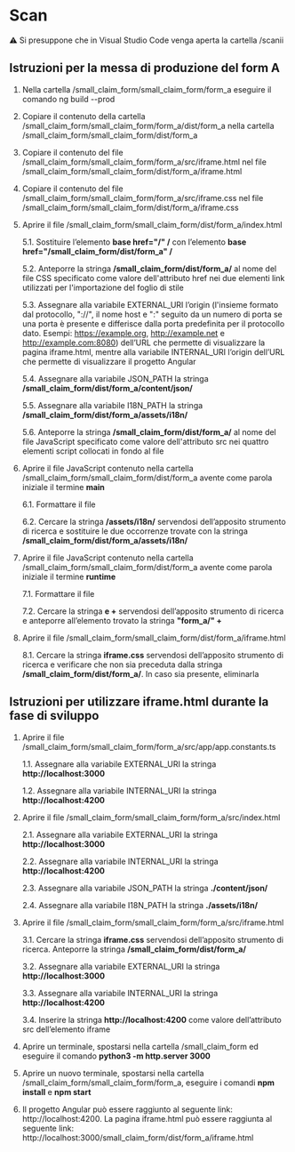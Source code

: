 # Scan

:warning: Si presuppone che in Visual Studio Code venga aperta la cartella /scanii

## Istruzioni per la messa di produzione del form A

1. Nella cartella /small_claim_form/small_claim_form/form_a eseguire il comando ng build --prod
2. Copiare il contenuto della cartella /small_claim_form/small_claim_form/form_a/dist/form_a nella cartella /small_claim_form/small_claim_form/dist/form_a
3. Copiare il contenuto del file /small_claim_form/small_claim_form/form_a/src/iframe.html nel file /small_claim_form/small_claim_form/dist/form_a/iframe.html
4. Copiare il contenuto del file /small_claim_form/small_claim_form/form_a/src/iframe.css nel file /small_claim_form/small_claim_form/dist/form_a/iframe.css
5. Aprire il file /small_claim_form/small_claim_form/dist/form_a/index.html

   5.1. Sostituire l’elemento **base href="/" /** con l’elemento **base href="/small_claim_form/dist/form_a" /**

   5.2. Anteporre la stringa **/small_claim_form/dist/form_a/** al nome del file CSS specificato come valore dell'attributo href nei due elementi link utilizzati per l'importazione del foglio di stile

   5.3. Assegnare alla variabile EXTERNAL_URI l’origin (l'insieme formato dal protocollo, "://", il nome host e ":" seguito da un numero di porta se una porta è presente e differisce dalla porta predefinita per il protocollo dato. Esempi: https://example.org, http://example.net e http://example.com:8080) dell’URL che permette di visualizzare la pagina iframe.html, mentre alla variabile INTERNAL_URI l’origin dell’URL che permette di visualizzare il progetto Angular

   5.4. Assegnare alla variabile JSON_PATH la stringa **/small_claim_form/dist/form_a/content/json/**

   5.5. Assegnare alla variabile I18N_PATH la stringa **/small_claim_form/dist/form_a/assets/i18n/**

   5.6. Anteporre la stringa **/small_claim_form/dist/form_a/** al nome del file JavaScript specificato come valore dell'attributo src nei quattro elementi script collocati in fondo al file

6. Aprire il file JavaScript contenuto nella cartella /small_claim_form/small_claim_form/dist/form_a avente come parola iniziale il termine **main**

   6.1. Formattare il file

   6.2. Cercare la stringa **/assets/i18n/** servendosi dell’apposito strumento di ricerca e sostituire le due occorrenze trovate con la stringa **/small_claim_form/dist/form_a/assets/i18n/**

7. Aprire il file JavaScript contenuto nella cartella /small_claim_form/small_claim_form/dist/form_a avente come parola iniziale il termine **runtime**

   7.1. Formattare il file

   7.2. Cercare la stringa **e +** servendosi dell’apposito strumento di ricerca e anteporre all’elemento trovato la stringa **"form_a/" +**

8. Aprire il file /small_claim_form/small_claim_form/dist/form_a/iframe.html

   8.1. Cercare la stringa **iframe.css** servendosi dell’apposito strumento di ricerca e verificare che non sia preceduta dalla stringa **/small_claim_form/dist/form_a/**. In caso sia presente, eliminarla

## Istruzioni per utilizzare iframe.html durante la fase di sviluppo

1. Aprire il file /small_claim_form/small_claim_form/form_a/src/app/app.constants.ts

   1.1. Assegnare alla variabile EXTERNAL_URI la stringa **http://localhost:3000**

   1.2. Assegnare alla variabile INTERNAL_URI la stringa **http://localhost:4200**

2. Aprire il file /small_claim_form/small_claim_form/form_a/src/index.html

   2.1. Assegnare alla variabile EXTERNAL_URI la stringa **http://localhost:3000**

   2.2. Assegnare alla variabile INTERNAL_URI la stringa **http://localhost:4200**

   2.3. Assegnare alla variabile JSON_PATH la stringa **./content/json/**

   2.4. Assegnare alla variabile I18N_PATH la stringa **./assets/i18n/**

3. Aprire il file /small_claim_form/small_claim_form/form_a/src/iframe.html

   3.1. Cercare la stringa **iframe.css** servendosi dell’apposito strumento di ricerca. Anteporre la stringa **/small_claim_form/dist/form_a/**

   3.2. Assegnare alla variabile EXTERNAL_URI la stringa **http://localhost:3000**

   3.3. Assegnare alla variabile INTERNAL_URI la stringa **http://localhost:4200**

   3.4. Inserire la stringa **http://localhost:4200** come valore dell’attributo src dell’elemento iframe

4. Aprire un terminale, spostarsi nella cartella /small_claim_form ed eseguire il comando **python3 -m http.server 3000**
5. Aprire un nuovo terminale, spostarsi nella cartella /small_claim_form/small_claim_form/form_a, eseguire i comandi **npm install** e **npm start**
6. Il progetto Angular può essere raggiunto al seguente link: http://localhost:4200. La pagina iframe.html può essere raggiunta al seguente link: http://localhost:3000/small_claim_form/dist/form_a/iframe.html
